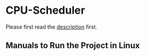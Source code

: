 # CPU-Scheduler
Please first read the [description](https://github.com/enfurars/CPU-Scheduler/blob/main/Project-Description.pdf) first.

## Manuals to Run the Project in Linux
